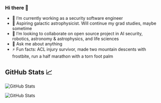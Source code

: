 ### Hi there 👋

<!--
**salmanhiro/salmanhiro** is a ✨ _special_ ✨ repository because its `README.md` (this file) appears on your GitHub profile.

Here are some ideas to get you started:

- 🔭 I’m currently working on ...
- 🌱 I’m currently learning ...
- 👯 I’m looking to collaborate on ...
- 🤔 I’m looking for help with ...
- 💬 Ask me about ...
- 📫 How to reach me: ...
- 😄 Pronouns: ...
- ⚡ Fun fact: ...
-->

- 🔭 I’m currently working as a security software engineer
- 🌱 Aspiring galactic astrophysicist. Will continue my grad studies, maybe sometime
- 👯 I’m looking to collaborate on open source project in AI security, robotics, astronomy & astrophysics, and life sciences
- 💬 Ask me about anything
- ⚡ Fun facts: ACL injury survivor, made two mountain descents with frostbite, run a half marathon with a torn foot palm


## GitHub Stats 📈
![GitHub Stats](https://github-readme-stats.vercel.app/api/top-langs/?username=salmanhiro&layout=compact&theme=radical)

![GitHub Stats](https://github-readme-stats.vercel.app/api?username=salmanhiro&show_icons=true&theme=radical)
